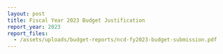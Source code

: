 ```yaml
---
layout: post
title: Fiscal Year 2023 Budget Justification
report_year: 2023
report_files:
  - /assets/uploads/budget-reports/ncd-fy2023-budget-submission.pdf
---
```

